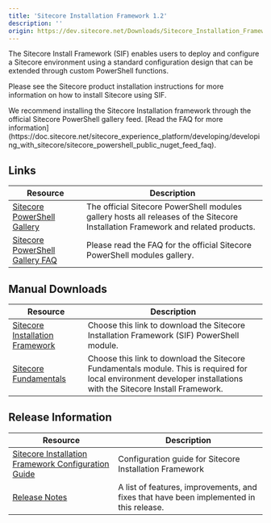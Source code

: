 ```yaml
---
title: 'Sitecore Installation Framework 1.2'
description: ''
origin: https://dev.sitecore.net/Downloads/Sitecore_Installation_Framework/1x/Sitecore_Installation_Framework_12
---
```


The Sitecore Install Framework (SIF) enables users to deploy and configure a Sitecore environment using a standard configuration design that can be extended through custom PowerShell functions.

Please see the Sitecore product installation instructions for more information on how to install Sitecore using SIF.

  <Alert variant='warning' mb={4}>
    <AlertIcon />
    We recommend installing the Sitecore Installation framework through the official Sitecore PowerShell gallery feed. [Read the FAQ for more information](https://doc.sitecore.net/sitecore_experience_platform/developing/developing_with_sitecore/sitecore_powershell_public_nuget_feed_faq).
  </Alert>


## Links

| Resource                                                                                                                                                               | Description                                                                                                                      |
| ---------------------------------------------------------------------------------------------------------------------------------------------------------------------- | -------------------------------------------------------------------------------------------------------------------------------- |
| [Sitecore PowerShell Gallery](https://cloudsmith.io/~sitecore/repos/resources/packages/)                                                                               | The official Sitecore PowerShell modules gallery hosts all releases of the Sitecore Installation Framework and related products. |
| [Sitecore PowerShell Gallery FAQ](https://doc.sitecore.net/sitecore_experience_platform/developing/developing_with_sitecore/sitecore_powershell_public_nuget_feed_faq) | Please read the FAQ for the official Sitecore PowerShell modules gallery.                                                        |

## Manual Downloads

| Resource                                                                                                                                                                                                                     | Description                                                                                                                                                        |
| ---------------------------------------------------------------------------------------------------------------------------------------------------------------------------------------------------------------------------- | ------------------------------------------------------------------------------------------------------------------------------------------------------------------ |
| [Sitecore Installation Framework](https://scdp.blob.core.windows.net/downloads/Sitecore%20Installation%20Framework/1x/Sitecore%20Installation%20Framework%201.2/Secure/SitecoreInstallFramework%201.2.0%20rev.%20180212.zip) | Choose this link to download the Sitecore Installation Framework (SIF) PowerShell module.                                                                          |
| [Sitecore Fundamentals](https://scdp.blob.core.windows.net/downloads/Sitecore%20Installation%20Framework/1x/Sitecore%20Installation%20Framework%201.1/Secure/SitecoreFundamentals.1.1.0%20rev.171208.zip)                    | Choose this link to download the Sitecore Fundamentals module. This is required for local environment developer installations with the Sitecore Install Framework. |

## Release Information

| Resource                                                                                                                                                                                                                                                | Description                                                                             |
| ------------------------------------------------------------------------------------------------------------------------------------------------------------------------------------------------------------------------------------------------------- | --------------------------------------------------------------------------------------- |
| [Sitecore Installation Framework Configuration Guide](https://scdp.blob.core.windows.net/downloads/Sitecore%20Installation%20Framework/1x/Sitecore%20Installation%20Framework%201.1/Secure/Sitecore-Installation-Framework-Configuration-Guide-1.1.pdf) | Configuration guide for Sitecore Installation Framework                                 |
| [Release Notes](/downloads/Sitecore_Installation_Framework/1x/Sitecore_Installation_Framework_12/Release_Notes)                                                                                                                                         | A list of features, improvements, and fixes that have been implemented in this release. |
